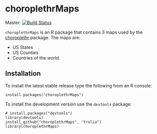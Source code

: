 # choroplethrMaps
Master: [![Build Status](https://travis-ci.org/trulia/choroplethrMaps.png?branch=master)](https://travis-ci.org/trulia/choroplethrMaps)

`choroplethrMaps` is an R package that contains 3 maps used by the [choroplethr](https://github.com/trulia/choroplethr) package. The maps are:
  * US States
  * US Counties
  * Countries of the world.

## Installation

To install the latest stable release type the following from an R console:

```
install.packages("choroplethrMaps")
```

To install the development version use the `devtools` package:

```
# install.packages("devtools")
library(devtools)
install_github("choroplethrMaps", "trulia")
library(choroplethrMaps)
```
